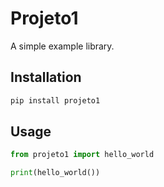 # Projeto1

A simple example library.

## Installation

```sh
pip install projeto1
```

## Usage

```python
from projeto1 import hello_world

print(hello_world())
```
